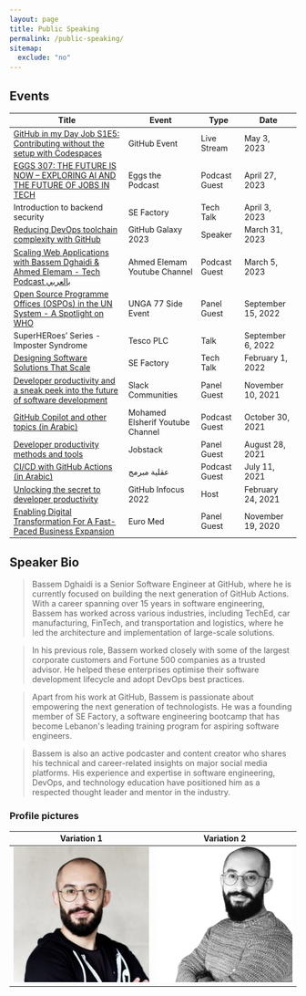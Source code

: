 ```yaml
---
layout: page
title: Public Speaking
permalink: /public-speaking/
sitemap:
  exclude: "no"
---
```


## Events

| Title                                                                                                                                                                                                                                  | Event                            | Type          | Date               |
|----------------------------------------------------------------------------------------------------------------------------------------------------------------------------------------------------------------------------------------|----------------------------------|---------------|--------------------|
| [GitHub in my Day Job S1E5: Contributing without the setup with Codespaces](https://www.youtube.com/watch?v=mBsvSFbcujg)                                                                                                             | GitHub Event                     | Live Stream   | May 3, 2023        |
| [EGGS 307: THE FUTURE IS NOW – EXPLORING AI AND THE FUTURE OF JOBS IN TECH](https://www.eggscast.com/photos/eggs-307-the-future-is-now-exploring-ai-and-the-future-of-jobs-in-tech-with-bassem-dghaidi)                                | Eggs the Podcast                 | Podcast Guest | April 27, 2023     |
| Introduction to backend security                                                                                                                                                                                                       | SE Factory                       | Tech Talk     | April 3, 2023      |
| [Reducing DevOps toolchain complexity with GitHub](https://youtu.be/o2QgGM-kgmY)                                                                                                                                                       | GitHub Galaxy 2023               | Speaker       | March 31, 2023     |
| [Scaling Web Applications with Bassem Dghaidi & Ahmed Elemam - Tech Podcast بالعربي](https://www.youtube.com/watch?v=mN8l4Zuy8e8)                                                                                                      | Ahmed Elemam Youtube Channel     | Podcast Guest | March 5, 2023      |
| [Open Source Programme Offices (OSPOs) in the UN System - A Spotlight on WHO](https://youtu.be/mf5tUbhi9Q4)                                                                                                                            | UNGA 77 Side Event               | Panel Guest   | September 15, 2022 |
| SuperHERoes’ Series - Imposter Syndrome                                                                                                                                                                                                | Tesco PLC                        | Talk          | September 6, 2022  |
| [Designing Software Solutions That Scale](https://youtu.be/5H8pY99yLTw)                                                                                                                                                                | SE Factory                       | Tech Talk     | February 1, 2022   |
| [Developer productivity and a sneak peek into the future of software development](https://slackcommunity.com/events/details/slack-amsterdam-presents-developer-productivity-and-a-sneak-peek-into-the-future-of-software-development/) | Slack Communities                | Panel Guest   | November 10, 2021  |
| [GitHub Copilot and other topics (in Arabic)](https://www.youtube.com/watch?v=MqLfkH9ehjQ)                                                                                                                                             | Mohamed Elsherif Youtube Channel | Podcast Guest | October 30, 2021   |
| [Developer productivity methods and tools](https://jobstack.talentsarena.net/)                                                                                                                                                         | Jobstack                         | Panel Guest   | August 28, 2021    |
| [CI/CD with GitHub Actions (in Arabic)](https://www.youtube.com/watch?v=CYj3eoQu1FM)                                                                                                                                                   | عقلية مبرمج                      | Podcast Guest | July 11, 2021      |
| [Unlocking the secret to developer productivity](https://infocus.github.com/sessions/unlocking-the-secret-to-developer-productivity/)                                                                                                  | GitHub Infocus 2022              | Host          | February 24, 2021  |
| [Enabling Digital Transformation For A Fast-Paced Business Expansion](https://berytech.org/events/euro-med-scale-up-innovation-day/)                                                                                                   | Euro Med                         | Panel Guest   | November 19, 2020  |

## Speaker Bio

> Bassem Dghaidi is a Senior Software Engineer at GitHub, where he is currently focused on building the next generation of GitHub Actions. With a career spanning over 15 years in software engineering, Bassem has worked across various industries, including TechEd, car manufacturing, FinTech, and transportation and logistics, where he led the architecture and implementation of large-scale solutions.

> In his previous role, Bassem worked closely with some of the largest corporate customers and Fortune 500 companies as a trusted advisor. He helped these enterprises optimise their software development lifecycle and adopt DevOps best practices.

> Apart from his work at GitHub, Bassem is passionate about empowering the next generation of technologists. He was a founding member of SE Factory, a software engineering bootcamp that has become Lebanon's leading training program for aspiring software engineers.

> Bassem is also an active podcaster and content creator who shares his technical and career-related insights on major social media platforms. His experience and expertise in software engineering, DevOps, and technology education have positioned him as a respected thought leader and mentor in the industry.

### Profile pictures

| Variation 1 | Variation 2 |
| -- | -- |
| <a href="/assets/img/bio/profile_square_2759x2759.jpg" target="_blank"><img alt="bassem dghaidi profile picture variation 1" width="300" src="/assets/img/bio/profile_square_2759x2759.jpg" /></a> | <a href="/assets/img/bio/profile_bassem_1436x.png" target="_blank"><img alt="bassem dghaidi profile picture variation 2" width="300" src="/assets/img/bio/profile_bassem_1436x.png" /></a> |
